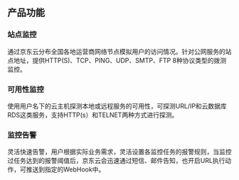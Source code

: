 ## 产品功能
### 站点监控
通过京东云分布全国各地运营商网络节点模拟用户的访问情况。针对公网服务的站点地址，提供HTTP(S)、TCP、PING、UDP、SMTP、FTP 8种协议类型的拨测监控。  

### 可用性监控
使用用户名下的云主机探测本地或远程服务的可用性，可探测URL/IP和云数据库RDS这类服务，支持HTTP(s）和TELNET两种方式进行探测。  

### 监控告警
灵活快速告警，用户根据实际业务需求，灵活设置各监控任务的报警规则，当监控过任务达到的报警阈值后，京东云会迅速通过短信、邮件告知，也开启URL执行动作，可推送到指定的WebHook中。
